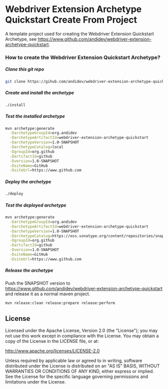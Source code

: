 Webdriver Extension Archetype Quickstart Create From Project
===================

A template project used for creating the Webdriver Extension Quickstart Archetype, see https://www.github.com/andidev/webdriver-extension-archetype-quickstart.

### How to create the Webdriver Extension Quickstart Archetype?

##### Clone this git repo
~~~ sh
git clone https://gihub.com/andidev/webdriver-extension-archetype-quickstart-create-from-project.git
~~~

##### Create and install the archetype
~~~ sh
./install
~~~

##### Test the installed archetype
~~~ sh
mvn archetype:generate                                                                              \
  -DarchetypeGroupId=org.andidev                                                                    \
  -DarchetypeArtifactId=webdriver-extension-archetype-quickstart                                    \
  -DarchetypeVersion=1.0-SNAPSHOT                                                                   \
  -DarchetypeCatalog=local                                                                          \
  -DgroupId=org.github                                                                              \
  -DartifactId=github                                                                               \
  -Dversion=1.0-SNAPSHOT                                                                            \
  -DsiteName=GitHub                                                                                 \
  -DsiteUrl=https://www.github.com
~~~

##### Deploy the archetype
~~~ sh
./deploy
~~~

##### Test the deployed archetype
~~~ sh
mvn archetype:generate                                                                              \
  -DarchetypeGroupId=org.andidev                                                                    \
  -DarchetypeArtifactId=webdriver-extension-archetype-quickstart                                    \
  -DarchetypeVersion=1.0-SNAPSHOT                                                                   \
  -DarchetypeCatalog=https://oss.sonatype.org/content/repositories/snapshots/archetype-catalog.xml  \
  -DgroupId=org.github                                                                              \
  -DartifactId=github                                                                               \
  -Dversion=1.0-SNAPSHOT                                                                            \
  -DsiteName=GitHub                                                                                 \
  -DsiteUrl=https://www.github.com
~~~

##### Release the archetype
Push the SNAPSHOT version to https://www.github.com/andidev/webdriver-extension-archetype-quickstart and release it as a normal maven project.
~~~ sh
mvn release:clean release:prepare release:perform
~~~

## License

Licensed under the Apache License, Version 2.0 (the "License");
you may not use this work except in compliance with the License.
You may obtain a copy of the License in the LICENSE file, or at:

   http://www.apache.org/licenses/LICENSE-2.0

Unless required by applicable law or agreed to in writing, software
distributed under the License is distributed on an "AS IS" BASIS,
WITHOUT WARRANTIES OR CONDITIONS OF ANY KIND, either express or implied.
See the License for the specific language governing permissions and
limitations under the License.